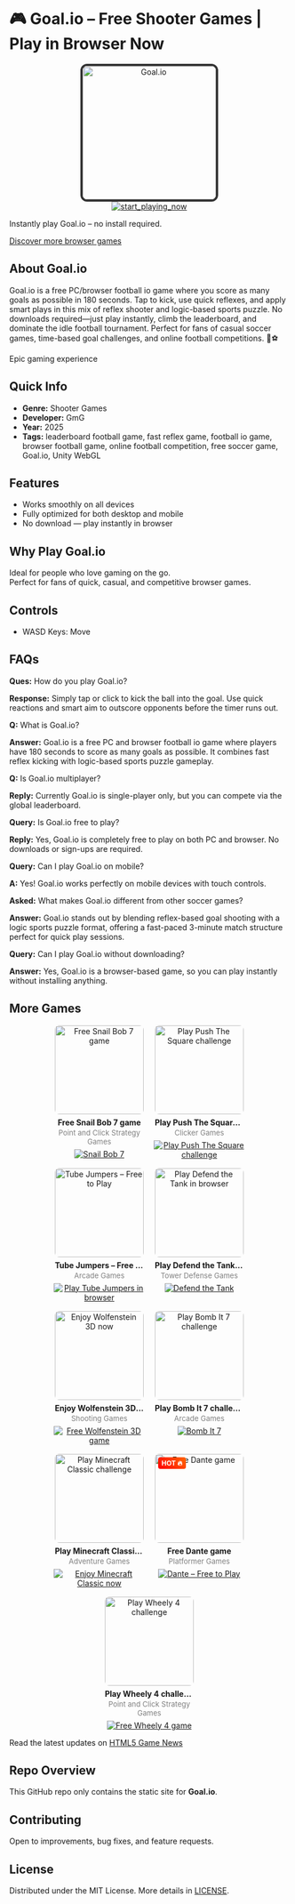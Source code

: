 <!-- SEO & Structured Data -->
<meta name="keywords" content="leaderboard football game, fast reflex game, football io game, browser football game, online football competition, free soccer game, Goal.io, Unity WebGL, casual soccer, sports puzzle">
<meta property="og:image" content="https://None.github.io/goal-io-freegame/icon.jpg">
<meta property="og:url" content="https://None.github.io/goal-io-freegame/">
<meta property="og:type" content="website">
<meta property="og:description" content="Join the fun and play Play Goal.io Free in Your Browser | Fun Shooter Games online for free!">
<meta property="og:title" content="Play Goal.io Free in Your Browser | Fun Shooter Games - Exciting Gameplay">
<meta name="twitter:card" content="summary_large_image">
<meta name="twitter:title" content="Play Goal.io Free in Your Browser | Fun Shooter Games – Best Shooter Games Game ">
<meta name="twitter:description" content="Join the fun and play Play Goal.io Free in Your Browser | Fun Shooter Games online for free!">
<meta name="twitter:image" content="https://None.github.io/goal-io-freegame/icon.jpg">
<script type="application/ld+json">{"applicationCategory": "Game", "keywords": "leaderboard football game, fast reflex game, football io game, browser football game, online football competition, free soccer game, Goal.io, Unity WebGL, casual soccer, sports puzzle", "publisher": {"@type": "Organization", "name": "GmG Studio"}, "datePublished": "Aug 5, 2025", "image": "https://None.github.io/goal-io-freegame/icon.jpg", "gamePlatform": ["Web Browser"], "operatingSystem": "Any", "@type": "VideoGame", "url": "https://None.github.io/goal-io-freegame/", "description": "Join the fun and play Play Goal.io Free in Your Browser | Fun Shooter Games online for free!", "@context": "https://schema.org", "name": "Play Goal.io Free in Your Browser | Fun Shooter Games", "genre": "Shooter Games"}</script>
<script type="application/ld+json">{"mainEntity": [{"@type": "Question", "acceptedAnswer": {"text": "Goal.io stands out by blending reflex-based goal shooting with a logic sports puzzle format, offering a fast-paced 3-minute match structure perfect for quick play sessions.", "@type": "Answer"}, "name": "What makes Goal.io different from other soccer games?"}, {"name": "Is Goal.io free to play?", "acceptedAnswer": {"@type": "Answer", "text": "Yes, Goal.io is completely free to play on both PC and browser. No downloads or sign-ups are required."}, "@type": "Question"}, {"@type": "Question", "acceptedAnswer": {"text": "Simply tap or click to kick the ball into the goal. Use quick reactions and smart aim to outscore opponents before the timer runs out.", "@type": "Answer"}, "name": "How do you play Goal.io?"}, {"acceptedAnswer": {"@type": "Answer", "text": "Goal.io is a free PC and browser football io game where players have 180 seconds to score as many goals as possible. It combines fast reflex kicking with logic-based sports puzzle gameplay."}, "name": "What is Goal.io?", "@type": "Question"}, {"acceptedAnswer": {"text": "Yes! Goal.io works perfectly on mobile devices with touch controls.", "@type": "Answer"}, "name": "Can I play Goal.io on mobile?", "@type": "Question"}, {"@type": "Question", "acceptedAnswer": {"text": "Yes, Goal.io is a browser-based game, so you can play instantly without installing anything.", "@type": "Answer"}, "name": "Can I play Goal.io without downloading?"}, {"name": "Is Goal.io multiplayer?", "acceptedAnswer": {"text": "Currently Goal.io is single-player only, but you can compete via the global leaderboard.", "@type": "Answer"}, "@type": "Question"}], "@type": "FAQPage", "@context": "https://schema.org"}</script>
<script type="application/ld+json">{"potentialAction": {"query-input": "required name=search_term_string", "@type": "SearchAction", "target": "https://play.gmg-studio.com/search?q={search_term_string}"}, "name": "GMG Studio Games", "url": "https://play.gmg-studio.com", "@context": "https://schema.org", "@type": "WebSite"}</script>
<script type="application/ld+json">{"applicationCategory": "Game", "author": {"@type": "Organization", "name": "GmG"}, "name": "Goal.io", "gamePlatform": ["Web Browser"], "datePublished": "Aug 5, 2025", "inLanguage": "en", "url": "https://None.github.io/goal-io-freegame/", "@context": "https://schema.org", "headline": "Play Goal.io instantly – No Install Needed", "@type": "VideoGame", "genre": "Shooter Games", "operatingSystem": "Any", "keywords": "leaderboard football game, fast reflex game, football io game, browser football game, online football competition, free soccer game, Goal.io, Unity WebGL, casual soccer, sports puzzle", "image": "icon.jpg", "playMode": "SinglePlayer", "description": "Goal.io is a free PC/browser football io game where you score as many goals as possible in 180 seconds. Tap to kick, use quick reflexes, and apply smart plays in this mix of reflex shooter and logic-based sports puzzle. No downloads required—just play instantly, climb the leaderboard, and dominate the idle football tournament. Perfect for fans of casual soccer games, time-based goal challenges, and online football competitions. 🚀⚽"}</script>
<script type="application/ld+json">{"itemListElement": [{"name": "Home", "position": 1, "item": "https://play.gmg-studio.com", "@type": "ListItem"}, {"@type": "ListItem", "name": "Shooter Games", "item": "https://play.gmg-studio.com/genre/shooter-games", "position": 2}, {"@type": "ListItem", "position": 3, "item": "https://None.github.io/goal-io-freegame/", "name": "Goal.io"}], "@type": "BreadcrumbList", "@context": "https://schema.org"}</script>


# 🎮 Goal.io – Free Shooter Games | Play in Browser Now


<p align='center'>
  <a href='https://play.gmg-studio.com/game/550/goalio'>
    <img src='https://None.github.io/goal-io-freegame/icon.jpg' alt='Goal.io' width='240' style='border-radius:12px; border:4px solid #333;'>
  </a>
  <br>
  <a href='https://play.gmg-studio.com/game/550/goalio'>
    <img src='https://img.shields.io/badge/▶%20Start%20Playing%20Now-blue?style=for-the-badge' alt='start_playing_now'>
  </a>
</p>

Instantly play Goal.io – no install required.

[Discover more browser games](https://play.gmg-studio.com)

## About Goal.io

Goal.io is a free PC/browser football io game where you score as many goals as possible in 180 seconds. Tap to kick, use quick reflexes, and apply smart plays in this mix of reflex shooter and logic-based sports puzzle. No downloads required—just play instantly, climb the leaderboard, and dominate the idle football tournament. Perfect for fans of casual soccer games, time-based goal challenges, and online football competitions. 🚀⚽

Epic gaming experience

## Quick Info
- **Genre:** Shooter Games
- **Developer:** GmG
- **Year:** 2025
- **Tags:** leaderboard football game, fast reflex game, football io game, browser football game, online football competition, free soccer game, Goal.io, Unity WebGL

## Features
- Works smoothly on all devices
- Fully optimized for both desktop and mobile
- No download — play instantly in browser

## Why Play Goal.io
Ideal for people who love gaming on the go.  
Perfect for fans of quick, casual, and competitive browser games.

## Controls
- WASD Keys: Move

## FAQs
**Ques:** How do you play Goal.io?

**Response:** Simply tap or click to kick the ball into the goal. Use quick reactions and smart aim to outscore opponents before the timer runs out.

**Q:** What is Goal.io?

**Answer:** Goal.io is a free PC and browser football io game where players have 180 seconds to score as many goals as possible. It combines fast reflex kicking with logic-based sports puzzle gameplay.

**Q:** Is Goal.io multiplayer?

**Reply:** Currently Goal.io is single-player only, but you can compete via the global leaderboard.

**Query:** Is Goal.io free to play?

**Reply:** Yes, Goal.io is completely free to play on both PC and browser. No downloads or sign-ups are required.

**Query:** Can I play Goal.io on mobile?

**A:** Yes! Goal.io works perfectly on mobile devices with touch controls.

**Asked:** What makes Goal.io different from other soccer games?

**Answer:** Goal.io stands out by blending reflex-based goal shooting with a logic sports puzzle format, offering a fast-paced 3-minute match structure perfect for quick play sessions.

**Query:** Can I play Goal.io without downloading?

**Answer:** Yes, Goal.io is a browser-based game, so you can play instantly without installing anything.


## More Games
<div style="display:flex;flex-wrap:wrap;justify-content:center;margin:-8px;">
<div style="box-sizing:border-box;padding:8px;width:25.000000%;max-width:25.000000%;min-width:180px;text-align:center;"><a href="https://play.gmg-studio.com/game/426/snail-bob-7" style="text-decoration:none;color:inherit;">  <div style="display:inline-block;position:relative;">        <img src="https://yoo82.github.io/strategy-games/snail-bob-7/9aefc9ef4a7f4d5d8062cfb563cc658c-512x512.jpeg" alt="Free Snail Bob 7 game"          width="160"          style="display:block;margin:0 auto;border-radius:8px;max-width:100%;height:auto;">  </div>  <div style="font-weight:700;margin-top:6px;              white-space:nowrap;overflow:hidden;text-overflow:ellipsis;              max-width:160px;margin-left:auto;margin-right:auto;">Free Snail Bob 7 game</div>  <div style="font-size:13px;color:gray;              max-width:160px;margin:2px auto 0;">Point and Click Strategy Games</div></a><div style="margin-top:6px;">  <a href="https://play.gmg-studio.com/game/426/snail-bob-7">    <img src="https://img.shields.io/badge/▶%20Snail%20Bob%207-Free%20Game-brightgreen?style=for-the-badge"          alt="Snail Bob 7">  </a></div></div>
<div style="box-sizing:border-box;padding:8px;width:25.000000%;max-width:25.000000%;min-width:180px;text-align:center;"><a href="https://play.gmg-studio.com/game/179/push-the-square" style="text-decoration:none;color:inherit;">  <div style="display:inline-block;position:relative;">        <img src="https://yoo82.github.io/casual-games/push-the-square/img/splash.png" alt="Play Push The Square challenge"          width="160"          style="display:block;margin:0 auto;border-radius:8px;max-width:100%;height:auto;">  </div>  <div style="font-weight:700;margin-top:6px;              white-space:nowrap;overflow:hidden;text-overflow:ellipsis;              max-width:160px;margin-left:auto;margin-right:auto;">Play Push The Square challenge</div>  <div style="font-size:13px;color:gray;              max-width:160px;margin:2px auto 0;">Clicker Games</div></a><div style="margin-top:6px;">  <a href="https://play.gmg-studio.com/game/179/push-the-square">    <img src="https://img.shields.io/badge/▶%20Play%20Push%20The%20Square%20challenge-Free%20Game-brightgreen?style=for-the-badge"          alt="Play Push The Square challenge">  </a></div></div>
<div style="box-sizing:border-box;padding:8px;width:25.000000%;max-width:25.000000%;min-width:180px;text-align:center;"><a href="https://play.gmg-studio.com/game/257/tube-jumpers" style="text-decoration:none;color:inherit;">  <div style="display:inline-block;position:relative;">        <img src="https://yoo82.github.io/action-games/tube-jumpers/img/shark.jpg" alt="Tube Jumpers – Free to Play"          width="160"          style="display:block;margin:0 auto;border-radius:8px;max-width:100%;height:auto;">  </div>  <div style="font-weight:700;margin-top:6px;              white-space:nowrap;overflow:hidden;text-overflow:ellipsis;              max-width:160px;margin-left:auto;margin-right:auto;">Tube Jumpers – Free to Play</div>  <div style="font-size:13px;color:gray;              max-width:160px;margin:2px auto 0;">Arcade Games</div></a><div style="margin-top:6px;">  <a href="https://play.gmg-studio.com/game/257/tube-jumpers">    <img src="https://img.shields.io/badge/▶%20Play%20Tube%20Jumpers%20in%20browser-Free%20Game-brightgreen?style=for-the-badge"          alt="Play Tube Jumpers in browser">  </a></div></div>
<div style="box-sizing:border-box;padding:8px;width:25.000000%;max-width:25.000000%;min-width:180px;text-align:center;"><a href="https://play.gmg-studio.com/game/67/defend-the-tank" style="text-decoration:none;color:inherit;">  <div style="display:inline-block;position:relative;">        <img src="https://yoo82.github.io/action-games/defend-the-tank/images/splash.jpg" alt="Play Defend the Tank in browser"          width="160"          style="display:block;margin:0 auto;border-radius:8px;max-width:100%;height:auto;">  </div>  <div style="font-weight:700;margin-top:6px;              white-space:nowrap;overflow:hidden;text-overflow:ellipsis;              max-width:160px;margin-left:auto;margin-right:auto;">Play Defend the Tank in browser</div>  <div style="font-size:13px;color:gray;              max-width:160px;margin:2px auto 0;">Tower Defense Games</div></a><div style="margin-top:6px;">  <a href="https://play.gmg-studio.com/game/67/defend-the-tank">    <img src="https://img.shields.io/badge/▶%20Defend%20the%20Tank-Free%20Game-brightgreen?style=for-the-badge"          alt="Defend the Tank">  </a></div></div>
<div style="box-sizing:border-box;padding:8px;width:25.000000%;max-width:25.000000%;min-width:180px;text-align:center;"><a href="https://play.gmg-studio.com/game/273/wolfenstein-3d" style="text-decoration:none;color:inherit;">  <div style="display:inline-block;position:relative;">        <img src="https://yoo82.github.io/action-games/wolf3d/art/wolf3d.png" alt="Enjoy Wolfenstein 3D now"          width="160"          style="display:block;margin:0 auto;border-radius:8px;max-width:100%;height:auto;">  </div>  <div style="font-weight:700;margin-top:6px;              white-space:nowrap;overflow:hidden;text-overflow:ellipsis;              max-width:160px;margin-left:auto;margin-right:auto;">Enjoy Wolfenstein 3D now</div>  <div style="font-size:13px;color:gray;              max-width:160px;margin:2px auto 0;">Shooting Games</div></a><div style="margin-top:6px;">  <a href="https://play.gmg-studio.com/game/273/wolfenstein-3d">    <img src="https://img.shields.io/badge/▶%20Free%20Wolfenstein%203D%20game-Free%20Game-brightgreen?style=for-the-badge"          alt="Free Wolfenstein 3D game">  </a></div></div>
<div style="box-sizing:border-box;padding:8px;width:25.000000%;max-width:25.000000%;min-width:180px;text-align:center;"><a href="https://play.gmg-studio.com/game/367/bomb-it-7" style="text-decoration:none;color:inherit;">  <div style="display:inline-block;position:relative;">        <img src="https://yoo82.github.io/action-games/bomb-it-7/logo.jpg" alt="Play Bomb It 7 challenge"          width="160"          style="display:block;margin:0 auto;border-radius:8px;max-width:100%;height:auto;">  </div>  <div style="font-weight:700;margin-top:6px;              white-space:nowrap;overflow:hidden;text-overflow:ellipsis;              max-width:160px;margin-left:auto;margin-right:auto;">Play Bomb It 7 challenge</div>  <div style="font-size:13px;color:gray;              max-width:160px;margin:2px auto 0;">Arcade Games</div></a><div style="margin-top:6px;">  <a href="https://play.gmg-studio.com/game/367/bomb-it-7">    <img src="https://img.shields.io/badge/▶%20Bomb%20It%207-Free%20Game-brightgreen?style=for-the-badge"          alt="Bomb It 7">  </a></div></div>
<div style="box-sizing:border-box;padding:8px;width:25.000000%;max-width:25.000000%;min-width:180px;text-align:center;"><a href="https://play.gmg-studio.com/game/148/minecraft-classic" style="text-decoration:none;color:inherit;">  <div style="display:inline-block;position:relative;">        <img src="https://yoo82.github.io/action-games/minecraft-classic/pack.png" alt="Play Minecraft Classic challenge"          width="160"          style="display:block;margin:0 auto;border-radius:8px;max-width:100%;height:auto;">  </div>  <div style="font-weight:700;margin-top:6px;              white-space:nowrap;overflow:hidden;text-overflow:ellipsis;              max-width:160px;margin-left:auto;margin-right:auto;">Play Minecraft Classic challenge</div>  <div style="font-size:13px;color:gray;              max-width:160px;margin:2px auto 0;">Adventure Games</div></a><div style="margin-top:6px;">  <a href="https://play.gmg-studio.com/game/148/minecraft-classic">    <img src="https://img.shields.io/badge/▶%20Enjoy%20Minecraft%20Classic%20now-Free%20Game-brightgreen?style=for-the-badge"          alt="Enjoy Minecraft Classic now">  </a></div></div>
<div style="box-sizing:border-box;padding:8px;width:25.000000%;max-width:25.000000%;min-width:180px;text-align:center;"><a href="https://play.gmg-studio.com/game/64/dante" style="text-decoration:none;color:inherit;">  <div style="display:inline-block;position:relative;">    <div style="position:absolute;top:6px;left:6px;background:linear-gradient(45deg,#ff0000,#ff6600);color:#fff;padding:3px 6px;border-radius:4px;font-size:12px;font-weight:700;">HOT 🔥</div>    <img src="https://yoo82.github.io/action-games/dante/splash.png" alt="Free Dante game"          width="160"          style="display:block;margin:0 auto;border-radius:8px;max-width:100%;height:auto;">  </div>  <div style="font-weight:700;margin-top:6px;              white-space:nowrap;overflow:hidden;text-overflow:ellipsis;              max-width:160px;margin-left:auto;margin-right:auto;">Free Dante game</div>  <div style="font-size:13px;color:gray;              max-width:160px;margin:2px auto 0;">Platformer Games</div></a><div style="margin-top:6px;">  <a href="https://play.gmg-studio.com/game/64/dante">    <img src="https://img.shields.io/badge/▶%20Dante%20–%20Free%20to%20Play-Free%20Game-brightgreen?style=for-the-badge"          alt="Dante – Free to Play">  </a></div></div>
<div style="box-sizing:border-box;padding:8px;width:25.000000%;max-width:25.000000%;min-width:180px;text-align:center;"><a href="https://play.gmg-studio.com/game/443/wheely-4" style="text-decoration:none;color:inherit;">  <div style="display:inline-block;position:relative;">        <img src="https://yoo82.github.io/strategy-games/wheely-4/logo.jpg" alt="Play Wheely 4 challenge"          width="160"          style="display:block;margin:0 auto;border-radius:8px;max-width:100%;height:auto;">  </div>  <div style="font-weight:700;margin-top:6px;              white-space:nowrap;overflow:hidden;text-overflow:ellipsis;              max-width:160px;margin-left:auto;margin-right:auto;">Play Wheely 4 challenge</div>  <div style="font-size:13px;color:gray;              max-width:160px;margin:2px auto 0;">Point and Click Strategy Games</div></a><div style="margin-top:6px;">  <a href="https://play.gmg-studio.com/game/443/wheely-4">    <img src="https://img.shields.io/badge/▶%20Free%20Wheely%204%20game-Free%20Game-brightgreen?style=for-the-badge"          alt="Free Wheely 4 game">  </a></div></div>
</div>

Read the latest updates on [HTML5 Game News](https://blog.gmg-studio.com)

## Repo Overview
This GitHub repo only contains the static site for **Goal.io**.

## Contributing
Open to improvements, bug fixes, and feature requests.

## License
Distributed under the MIT License. More details in [LICENSE](./LICENSE).